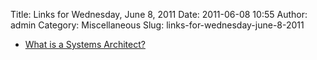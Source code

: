 Title: Links for Wednesday, June 8, 2011
Date: 2011-06-08 10:55
Author: admin
Category: Miscellaneous
Slug: links-for-wednesday-june-8-2011

-   [What is a Systems
    Architect?](http://it.toolbox.com/blogs/bridging-gaps/what-is-a-systems-architect-9995)

